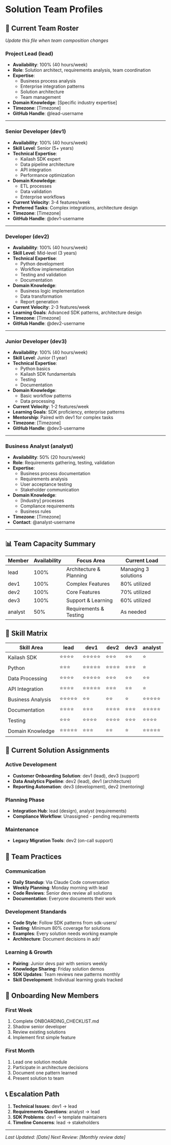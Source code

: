 # Solution Team Profiles

## 🎯 Current Team Roster

*Update this file when team composition changes*

### Project Lead (lead)
- **Availability**: 100% (40 hours/week)
- **Role**: Solution architect, requirements analysis, team coordination
- **Expertise**:
  - Business process analysis
  - Enterprise integration patterns
  - Solution architecture
  - Team management
- **Domain Knowledge**: [Specific industry expertise]
- **Timezone**: [Timezone]
- **GitHub Handle**: @lead-username

---

### Senior Developer (dev1)
- **Availability**: 100% (40 hours/week)
- **Skill Level**: Senior (5+ years)
- **Technical Expertise**:
  - Kailash SDK expert
  - Data pipeline architecture
  - API integration
  - Performance optimization
- **Domain Knowledge**:
  - ETL processes
  - Data validation
  - Enterprise workflows
- **Current Velocity**: 3-4 features/week
- **Preferred Tasks**: Complex integrations, architecture design
- **Timezone**: [Timezone]
- **GitHub Handle**: @dev1-username

---

### Developer (dev2)
- **Availability**: 100% (40 hours/week)
- **Skill Level**: Mid-level (3 years)
- **Technical Expertise**:
  - Python development
  - Workflow implementation
  - Testing and validation
  - Documentation
- **Domain Knowledge**:
  - Business logic implementation
  - Data transformation
  - Report generation
- **Current Velocity**: 2-3 features/week
- **Learning Goals**: Advanced SDK patterns, architecture design
- **Timezone**: [Timezone]
- **GitHub Handle**: @dev2-username

---

### Junior Developer (dev3)
- **Availability**: 100% (40 hours/week)
- **Skill Level**: Junior (1 year)
- **Technical Expertise**:
  - Python basics
  - Kailash SDK fundamentals
  - Testing
  - Documentation
- **Domain Knowledge**:
  - Basic workflow patterns
  - Data processing
- **Current Velocity**: 1-2 features/week
- **Learning Goals**: SDK proficiency, enterprise patterns
- **Mentorship**: Paired with dev1 for complex tasks
- **Timezone**: [Timezone]
- **GitHub Handle**: @dev3-username

---

### Business Analyst (analyst)
- **Availability**: 50% (20 hours/week)
- **Role**: Requirements gathering, testing, validation
- **Expertise**:
  - Business process documentation
  - Requirements analysis
  - User acceptance testing
  - Stakeholder communication
- **Domain Knowledge**:
  - [Industry] processes
  - Compliance requirements
  - Business rules
- **Timezone**: [Timezone]
- **Contact**: @analyst-username

---

## 📊 Team Capacity Summary

| Member | Availability | Focus Area | Current Load |
|--------|-------------|------------|--------------|
| lead | 100% | Architecture & Planning | Managing 3 solutions |
| dev1 | 100% | Complex Features | 80% utilized |
| dev2 | 100% | Core Features | 70% utilized |
| dev3 | 100% | Support & Learning | 60% utilized |
| analyst | 50% | Requirements & Testing | As needed |

## 🎯 Skill Matrix

| Skill Area | lead | dev1 | dev2 | dev3 | analyst |
|------------|------|------|------|------|---------|
| Kailash SDK | ⭐⭐⭐⭐ | ⭐⭐⭐⭐⭐ | ⭐⭐⭐ | ⭐⭐ | ⭐ |
| Python | ⭐⭐⭐ | ⭐⭐⭐⭐⭐ | ⭐⭐⭐⭐ | ⭐⭐⭐ | ⭐ |
| Data Processing | ⭐⭐⭐⭐ | ⭐⭐⭐⭐⭐ | ⭐⭐⭐ | ⭐⭐ | ⭐⭐ |
| API Integration | ⭐⭐⭐⭐ | ⭐⭐⭐⭐⭐ | ⭐⭐⭐ | ⭐⭐ | ⭐ |
| Business Analysis | ⭐⭐⭐⭐⭐ | ⭐⭐ | ⭐⭐ | ⭐ | ⭐⭐⭐⭐⭐ |
| Documentation | ⭐⭐⭐⭐ | ⭐⭐⭐ | ⭐⭐⭐⭐ | ⭐⭐⭐ | ⭐⭐⭐⭐⭐ |
| Testing | ⭐⭐⭐ | ⭐⭐⭐⭐ | ⭐⭐⭐⭐ | ⭐⭐⭐ | ⭐⭐⭐⭐ |
| Domain Knowledge | ⭐⭐⭐⭐⭐ | ⭐⭐⭐ | ⭐⭐ | ⭐ | ⭐⭐⭐⭐⭐ |

## 🔄 Current Solution Assignments

### Active Development
- **Customer Onboarding Solution**: dev1 (lead), dev3 (support)
- **Data Analytics Pipeline**: dev2 (lead), dev1 (architecture)
- **Reporting Automation**: dev3 (development), dev2 (mentoring)

### Planning Phase
- **Integration Hub**: lead (design), analyst (requirements)
- **Compliance Workflow**: Unassigned - pending requirements

### Maintenance
- **Legacy Migration Tools**: dev2 (on-call support)

## 📝 Team Practices

### Communication
- **Daily Standup**: Via Claude Code conversation
- **Weekly Planning**: Monday morning with lead
- **Code Reviews**: Senior devs review all solutions
- **Documentation**: Everyone documents their work

### Development Standards
- **Code Style**: Follow SDK patterns from sdk-users/
- **Testing**: Minimum 80% coverage for solutions
- **Examples**: Every solution needs working example
- **Architecture**: Document decisions in adr/

### Learning & Growth
- **Pairing**: Junior devs pair with seniors weekly
- **Knowledge Sharing**: Friday solution demos
- **SDK Updates**: Team reviews new patterns monthly
- **Skill Development**: Individual learning goals tracked

## 🚀 Onboarding New Members

### First Week
1. Complete ONBOARDING_CHECKLIST.md
2. Shadow senior developer
3. Review existing solutions
4. Implement first simple feature

### First Month
1. Lead one solution module
2. Participate in architecture decisions
3. Document one pattern learned
4. Present solution to team

## 📞 Escalation Path

1. **Technical Issues**: dev1 → lead
2. **Requirements Questions**: analyst → lead
3. **SDK Problems**: dev1 → template maintainers
4. **Timeline Concerns**: lead → stakeholders

---

*Last Updated: [Date]*
*Next Review: [Monthly review date]*
